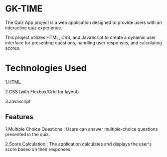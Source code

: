 # GK-TIME

The Quiz App project is a web application designed to provide users with an interactive quiz experience.

 This project utilizes HTML, CSS, and JavaScript to create a dynamic user interface for presenting questions, handling user responses, and calculating scores.
# Technologies Used
1.HTML

2.CSS (with Flexbox/Grid for layout)

3.Javascript
## Features
1.Multiple Choice Questions : Users can answer multiple-choice questions presented in the quiz.

2.Score Calculation : The application calculates and displays the user's score based on their responses.
